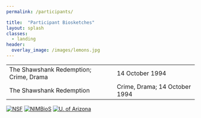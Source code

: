 ```yaml
---
permalink: /participants/

title:  "Participant Biosketches"
layout: splash
classes:
  - landing
header:
  overlay_image: /images/lemons.jpg
---
```


<table class="table">
  <tbody>
    <tr class="active">
      <td colspan="2">The Shawshank Redemption; Crime, Drama</td>
      <td>14 October 1994</td>
    </tr>
    <tr class="active">
      <td>The Shawshank Redemption</td>
      <td colspan="2">Crime, Drama; 14 October 1994</td>
    </tr>
  </tbody>
</table>

[![NSF](/images/nsf.png)](https://www.nsf.gov/awardsearch/showAward?AWD_ID=1839307&HistoricalAwards=false)
[![NIMBioS](/images/nimbios.png)](http://www.nimbios.org/)
[![U. of Arizona](/images/ua.png)](https://www.arizona.edu/)

